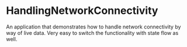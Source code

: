 # HandlingNetworkConnectivity
An application that demonstrates how to handle network connectivity by way of live data. Very easy to switch the functionality with state flow as well.
